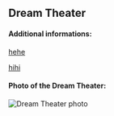 ## Dream Theater
#### Additional informations:
[hehe](hehe)

[hihi](hihi)

#### Photo of the Dream Theater:
![Dream Theater photo](https://upload.wikimedia.org/wikipedia/commons/thumb/a/a7/Dream_Theater_live_at_Mediolanum_Forum%2C_Assago_-_February_12th%2C_2020.jpg/267px-Dream_Theater_live_at_Mediolanum_Forum%2C_Assago_-_February_12th%2C_2020.jpg)
